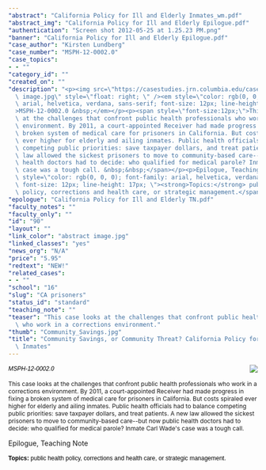 ```yaml
---
"abstract": "California Policy for Ill and Elderly Inmates_wm.pdf"
"abstract_img": "California Policy for Ill and Elderly Epilogue.pdf"
"authentication": "Screen shot 2012-05-25 at 1.25.23 PM.png"
"banner": "California Policy for Ill and Elderly Epilogue.pdf"
"case_author": "Kirsten Lundberg"
"case_number": "MSPH-12-0002.0"
"case_topics":
- - ""
"category_id": ""
"created_on": ""
"description": "<p><img src=\"https://casestudies.jrn.columbia.edu/casestudy/files/photos/614/abstract\
  \ image.jpg\" style=\"float: right; \" /><em style=\"color: rgb(0, 0, 0); font-family:\
  \ arial, helvetica, verdana, sans-serif; font-size: 12px; line-height: 17px; \"\
  >MSPH-12-0002.0 &nbsp;</em></p><p><span style=\"font-size:12px;\">This case looks\
  \ at the challenges that confront public health professionals who work in a corrections\
  \ environment. By 2011, a court-appointed Receiver had made progress in fixing a\
  \ broken system of medical care for prisoners in California. But costs spiraled\
  \ ever higher for elderly and ailing inmates. Public health officials had to balance\
  \ competing public priorities: save taxpayer dollars, and treat patients. A new\
  \ law allowed the sickest prisoners to move to community-based care--but now public\
  \ health doctors had to decide: who qualified for medical parole? Inmate Carl Wade&#39;s\
  \ case was a tough call. &nbsp;&nbsp;</span></p><p>Epilogue, Teaching Note</p><p><span\
  \ style=\"color: rgb(0, 0, 0); font-family: arial, helvetica, verdana, sans-serif;\
  \ font-size: 12px; line-height: 17px; \"><strong>Topics:</strong> public health\
  \ policy, corrections and health care, or strategic management.</span></p>"
"epologue": "California Policy for Ill and Elderly TN.pdf"
"faculty_notes": ""
"faculty_only": ""
"id": "90"
"layout": ""
"link_color": "abstract image.jpg"
"linked_classes": "yes"
"news_org": "N/A"
"price": "5.95"
"redtext": "NEW!"
"related_cases":
- - ""
"school": "16"
"slug": "CA prisoners"
"status_id": "standard"
"teaching_note": ""
"teaser": "This case looks at the challenges that confront public health professionals\
  \ who work in a corrections environment."
"thumb": "Community_Savings.jpg"
"title": "Community Savings, or Community Threat? California Policy for Ill and Elderly\
  \ Inmates"
---
```

<p><img src="https://casestudies.jrn.columbia.edu/casestudy/files/photos/614/abstract image.jpg" style="float: right; " /><em style="color: rgb(0, 0, 0); font-family: arial, helvetica, verdana, sans-serif; font-size: 12px; line-height: 17px; ">MSPH-12-0002.0 &nbsp;</em></p><p><span style="font-size:12px;">This case looks at the challenges that confront public health professionals who work in a corrections environment. By 2011, a court-appointed Receiver had made progress in fixing a broken system of medical care for prisoners in California. But costs spiraled ever higher for elderly and ailing inmates. Public health officials had to balance competing public priorities: save taxpayer dollars, and treat patients. A new law allowed the sickest prisoners to move to community-based care--but now public health doctors had to decide: who qualified for medical parole? Inmate Carl Wade&#39;s case was a tough call. &nbsp;&nbsp;</span></p><p>Epilogue, Teaching Note</p><p><span style="color: rgb(0, 0, 0); font-family: arial, helvetica, verdana, sans-serif; font-size: 12px; line-height: 17px; "><strong>Topics:</strong> public health policy, corrections and health care, or strategic management.</span></p>
